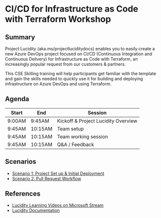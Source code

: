 # CI/CD for Infrastructure as Code with Terraform Workshop

## Summary

Project Lucidity (aka.ms/projectluciditydocs) enables you to easily create a new Azure DevOps project focused on CI/CD (Continuous Integration and Continuous Delivery) for Infrastructure as Code with Terraform, an increasingly popular request from our customers & partners.

This CSE Skilling training will help participants get familiar with the template and gain the skills needed to quickly use it for building and deploying infrastructure on Azure DevOps and using Terraform.

## Agenda

| Start   | End     | Session                            |
|---------|---------|------------------------------------|
|  9:00AM |  9:45AM | Kickoff & Project Lucidity Overview|
|  9:45AM | 10:15AM | Team setup                         |
|  9:45AM | 10:15AM | Team working session               |
|  9:45AM | 10:15AM | Q&A / Feedback                     |

## Scenarios

* [Scenario 1: Project Set up & Initial Deployment](./scenario-1.md)
* [Scenario 2: Pull Request Workflow](./scenario-2.md)

## References

* [Lucidity Learning Videos on Microsoft Stream](https://msit.microsoftstream.com/channel/8855a1ff-0400-b9ec-aeb5-f1eb39bb3013)
* [Lucidity Documentation](https://aka.ms/projectluciditydocs)

